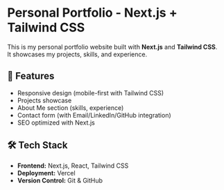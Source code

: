 # Personal Portfolio - Next.js + Tailwind CSS

This is my personal portfolio website built with **Next.js** and **Tailwind CSS**.  
It showcases my projects, skills, and experience.

## 🚀 Features
- Responsive design (mobile-first with Tailwind CSS)
- Projects showcase
- About Me section (skills, experience)
- Contact form (with Email/LinkedIn/GitHub integration)
- SEO optimized with Next.js

## 🛠️ Tech Stack
- **Frontend:** Next.js, React, Tailwind CSS
- **Deployment:** Vercel
- **Version Control:** Git & GitHub
